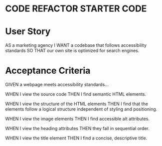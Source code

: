 # CODE REFACTOR STARTER CODE

# User Story

AS a marketing agency
I WANT a codebase that follows accessibility standards
SO THAT our own site is optimized for search engines.


# Acceptance Criteria

GIVEN a webpage meets accessibility standards...

WHEN I view the source code
THEN I find semantic HTML elements.

WHEN I view the structure of the HTML elements
THEN I find that the elements follow a logical structure independent of styling and positioning.

WHEN I view the image elements
THEN I find accessible alt attributes.

WHEN I view the heading attributes
THEN they fall in sequential order.

WHEN I view the title element
THEN I find a concise, descriptive title.

